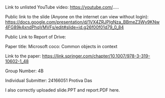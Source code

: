 Link to unlisted YouTube video: https://youtube.com/.....

Public link to the slide (Anyone on the internet can view without login): https://docs.google.com/presentation/d/1VX4ZRJPIgNza_BBmeZ3Wy9KNw4FG89k4xndPhqVMVFs/edit#slide=id.g26f00f01d79_0_84

Public Link to Report of Drive: 


Paper title: Microsoft coco: Common objects in context

Link to the paper: https://link.springer.com/chapter/10.1007/978-3-319-10602-1_48

Group Number: 4B

Individual Submitter: 24166051 Protiva Das

I also correctly uploaded slide.PPT and report.PDF here.

